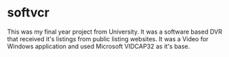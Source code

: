 softvcr
=======

This was my final year project from University.  It was a software based DVR that received it's listings from public listing websites.  It was a Video for Windows application and used  Microsoft VIDCAP32 as it's base.
